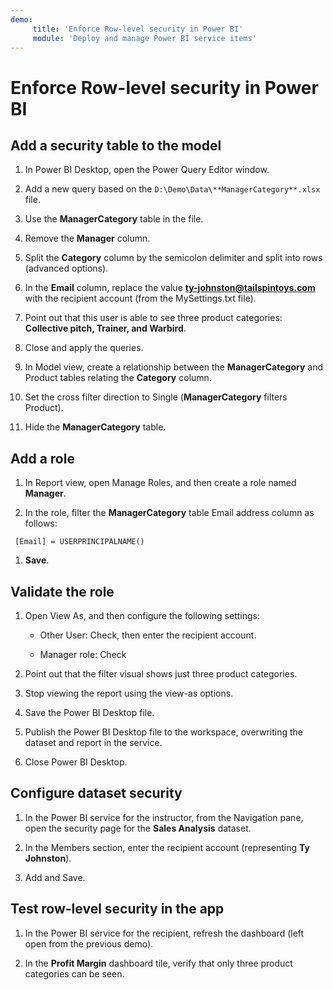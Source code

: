 ```yaml
---
demo:
     title: 'Enforce Row-level security in Power BI'
     module: 'Deploy and manage Power BI service items'
---
```


# Enforce Row-level security in Power BI

## Add a security table to the model

1. In Power BI Desktop, open the Power Query Editor window.

1. Add a new query based on the `D:\Demo\Data\**ManagerCategory**.xlsx` file.

1. Use the **ManagerCategory** table in the file.

1. Remove the **Manager** column.

1. Split the **Category** column by the semicolon delimiter and split into rows (advanced options).

1. In the **Email** column, replace the value **<ty-johnston@tailspintoys.com>** with the recipient account (from the MySettings.txt file).

1. Point out that this user is able to see three product categories: **Collective pitch, Trainer, and Warbird**.

1. Close and apply the queries.

1. In Model view, create a relationship between the **ManagerCategory** and Product tables relating the **Category** column.

1. Set the cross filter direction to Single (**ManagerCategory** filters Product).

1. Hide the **ManagerCategory** table.

## Add a role

1. In Report view, open Manage Roles, and then create a role named **Manager**.

1. In the role, filter the **ManagerCategory** table Email address column as follows:

  ```dax
   [Email] = USERPRINCIPALNAME()
   ```

1. **Save**.

## Validate the role

1. Open View As, and then configure the following settings:

    - Other User: Check, then enter the recipient account.

    - Manager role: Check

1. Point out that the filter visual shows just three product categories.

1. Stop viewing the report using the view-as options.

1. Save the Power BI Desktop file.

1. Publish the Power BI Desktop file to the workspace, overwriting the dataset and report in the service.

1. Close Power BI Desktop.

## Configure dataset security

1. In the Power BI service for the instructor, from the Navigation pane, open the security page for the **Sales Analysis** dataset.

1. In the Members section, enter the recipient account (representing **Ty Johnston**).

1. Add and Save.

## Test row-level security in the app

1. In the Power BI service for the recipient, refresh the dashboard (left open from the previous demo).

1. In the **Profit Margin** dashboard tile, verify that only three product categories can be seen.
